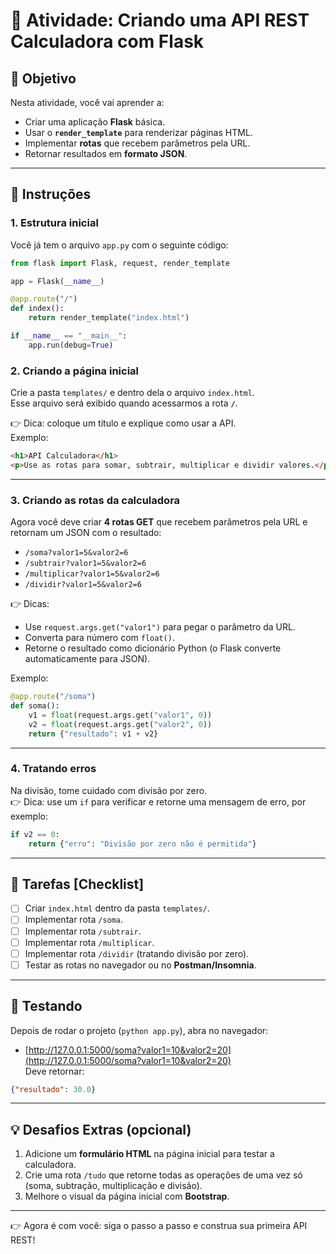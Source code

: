 # 📘 Atividade: Criando uma API REST Calculadora com Flask

## 🎯 Objetivo
Nesta atividade, você vai aprender a:
- Criar uma aplicação **Flask** básica.  
- Usar o **`render_template`** para renderizar páginas HTML.  
- Implementar **rotas** que recebem parâmetros pela URL.  
- Retornar resultados em **formato JSON**.

---

## 🚀 Instruções

### 1. Estrutura inicial
Você já tem o arquivo `app.py` com o seguinte código:

```python
from flask import Flask, request, render_template

app = Flask(__name__)

@app.route("/")
def index():
    return render_template("index.html")

if __name__ == "__main__":
    app.run(debug=True)
```

### 2. Criando a página inicial
Crie a pasta `templates/` e dentro dela o arquivo `index.html`.  
Esse arquivo será exibido quando acessarmos a rota **`/`**.

👉 Dica: coloque um título e explique como usar a API.  
Exemplo:
```html
<h1>API Calculadora</h1>
<p>Use as rotas para somar, subtrair, multiplicar e dividir valores.</p>
```

---

### 3. Criando as rotas da calculadora
Agora você deve criar **4 rotas GET** que recebem parâmetros pela URL e retornam um JSON com o resultado:

- `/soma?valor1=5&valor2=6`  
- `/subtrair?valor1=5&valor2=6`  
- `/multiplicar?valor1=5&valor2=6`  
- `/dividir?valor1=5&valor2=6`

👉 Dicas:
- Use `request.args.get("valor1")` para pegar o parâmetro da URL.  
- Converta para número com `float()`.  
- Retorne o resultado como dicionário Python (o Flask converte automaticamente para JSON).  

Exemplo:
```python
@app.route("/soma")
def soma():
    v1 = float(request.args.get("valor1", 0))
    v2 = float(request.args.get("valor2", 0))
    return {"resultado": v1 + v2}
```

---

### 4. Tratando erros
Na divisão, tome cuidado com divisão por zero.  
👉 Dica: use um `if` para verificar e retorne uma mensagem de erro, por exemplo:
```python
if v2 == 0:
    return {"erro": "Divisão por zero não é permitida"}
```

---

## 📌 Tarefas [Checklist]
- [ ] Criar `index.html` dentro da pasta `templates/`.  
- [ ] Implementar rota `/soma`.  
- [ ] Implementar rota `/subtrair`.  
- [ ] Implementar rota `/multiplicar`.  
- [ ] Implementar rota `/dividir` (tratando divisão por zero).  
- [ ] Testar as rotas no navegador ou no **Postman/Insomnia**.  

---

## 🧪 Testando
Depois de rodar o projeto (`python app.py`), abra no navegador:

- [http://127.0.0.1:5000/soma?valor1=10&valor2=20](http://127.0.0.1:5000/soma?valor1=10&valor2=20)  
Deve retornar:
```json
{"resultado": 30.0}
```

---

## 💡 Desafios Extras (opcional)
1. Adicione um **formulário HTML** na página inicial para testar a calculadora.  
2. Crie uma rota `/tudo` que retorne todas as operações de uma vez só (soma, subtração, multiplicação e divisão).  
3. Melhore o visual da página inicial com **Bootstrap**.  

---

👉 Agora é com você: siga o passo a passo e construa sua primeira API REST!  
